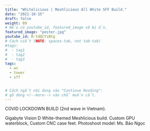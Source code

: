 ```yaml
---
title: "Whitelicious | Meshlicious All White SFF Build."
date: "2021-10-15"
draft: false
weight: 09
# Nếu có youtube_id, featured_image sẽ bị ẩn.
featured_image: "poster.jpg"
youtube_id: R-tdQCYiBtg
# Cách viết (NOTE: spaces-tab, not tab-tab)
#tags:
#  - tag1
#  - tag2
#  - tag3
tags:
  - wc
  - tower
  - sff
 

# Cách ngắt nội dung vào "Continue Reading":
# gõ dòng <!--more--> vào chỗ muốn cắt.
---
```


COVID LOCKDOWN BUILD (2nd wave in Vietnam).

Gigabyte Vision D White-themed Meshlicious build.
Custom GPU waterblock, Custom CNC case feet.
Photoshoot model: Ms. Bảo Ngọc